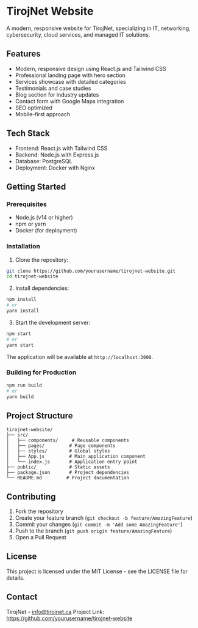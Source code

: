 # TirojNet Website

A modern, responsive website for TirojNet, specializing in IT, networking, cybersecurity, cloud services, and managed IT solutions.

## Features

- Modern, responsive design using React.js and Tailwind CSS
- Professional landing page with hero section
- Services showcase with detailed categories
- Testimonials and case studies
- Blog section for industry updates
- Contact form with Google Maps integration
- SEO optimized
- Mobile-first approach

## Tech Stack

- Frontend: React.js with Tailwind CSS
- Backend: Node.js with Express.js
- Database: PostgreSQL
- Deployment: Docker with Nginx

## Getting Started

### Prerequisites

- Node.js (v14 or higher)
- npm or yarn
- Docker (for deployment)

### Installation

1. Clone the repository:
```bash
git clone https://github.com/yourusername/tirojnet-website.git
cd tirojnet-website
```

2. Install dependencies:
```bash
npm install
# or
yarn install
```

3. Start the development server:
```bash
npm start
# or
yarn start
```

The application will be available at `http://localhost:3000`.

### Building for Production

```bash
npm run build
# or
yarn build
```

## Project Structure

```
tirojnet-website/
├── src/
│   ├── components/     # Reusable components
│   ├── pages/         # Page components
│   ├── styles/        # Global styles
│   ├── App.js         # Main application component
│   └── index.js       # Application entry point
├── public/            # Static assets
├── package.json       # Project dependencies
└── README.md         # Project documentation
```

## Contributing

1. Fork the repository
2. Create your feature branch (`git checkout -b feature/AmazingFeature`)
3. Commit your changes (`git commit -m 'Add some AmazingFeature'`)
4. Push to the branch (`git push origin feature/AmazingFeature`)
5. Open a Pull Request

## License

This project is licensed under the MIT License - see the LICENSE file for details.

## Contact

TirojNet - info@tirojnet.ca
Project Link: https://github.com/yourusername/tirojnet-website 